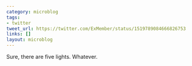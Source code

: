 ```yaml
---
category: microblog
tags:
- twitter
tweet_url: https://twitter.com/ExMember/status/1519789084666826753
links: []
layout: microblog
---
```

Sure, there are five lights. Whatever.
